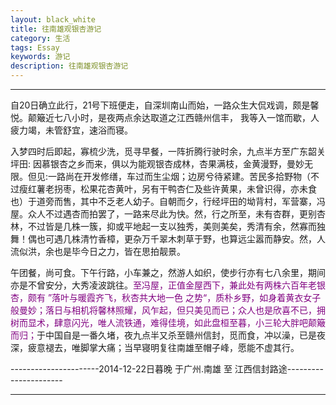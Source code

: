 ```yaml
---
layout: black_white
title: 往南雄观银杏游记
category: 生活
tags: Essay
keywords: 游记
description: 往南雄观银杏游记
---
```


---
自20日确立此行，21号下班便走，自深圳南山而始，一路众生大侃戏调，颇是馨悦。颠簸近七八小时，是夜两点余达取道之江西赣州信丰，
我等入一馆而歇，人疲力竭，未管舒宜，速浴而寝。

入梦四时后即起，寡梳少洗，觅寻早餐，一阵折腾行驶时余，九点半方至广东韶关坪田: 因慕银杏之乡而来，俱以为能观银杏成林，杏果满枝，金黄漫野，曼妙无限。但见:一路尚在开发修缮，车过而生尘烟；边房兮待紧建。苦民多拾野物（不过瘦红薯老拐枣，松果花杏黄叶，另有干鸭杏仁及些许黄果，未曾识得，亦未食也）于道旁而售，其中不乏老人幼子。自朝而夕，行经坪田的坳背村，军营寨，冯屋。众人不过遇杏而拍罢了，一路来尽此为快。然，行之所至，未有杏群，更别杏林，不过皆是几株一簇，抑或平地起一支以独秀，美则美矣，秀清有余，然寡而独舞！偶也可遇几株清竹香樟，更杂万千翠木刺草于野，也算远尘嚣而静安。然，人流似洪，余也是毕今日之力，皆在思拍靓景。

午团餐，尚可食。下午行路，小车兼之，然游人如织，使步行亦有七八余里，期间亦是不曾安分，大秀凌波跳往。<font color="purple">至冯屋，正值金屋西下，兼此处有两株六百年老银杏，颇有 ”落叶与暖霞齐飞，秋杏共大地一色 之势“，质朴乡野，如身着黄衣女子般曼妙；落日与相机将馨林照耀，风乍起，但只美见而已；众人也是欣喜不已，拥树而显术，肆意闪光，唯人流铁通，难得佳境，如此盘桓至暮，小三轮大胖吧颠簸而归；</font>于中国自是一番久堵，夜九点半又杀至赣州信封，觅而食，冲以澡，已是夜深，疲意褪去，唯脚掌大痛；当早寝明复往南雄至帽子峰，愿能不虚其行。

----------------------2014-12-22日暮晚 于广州.南雄 至 江西信封路途----------------------

---